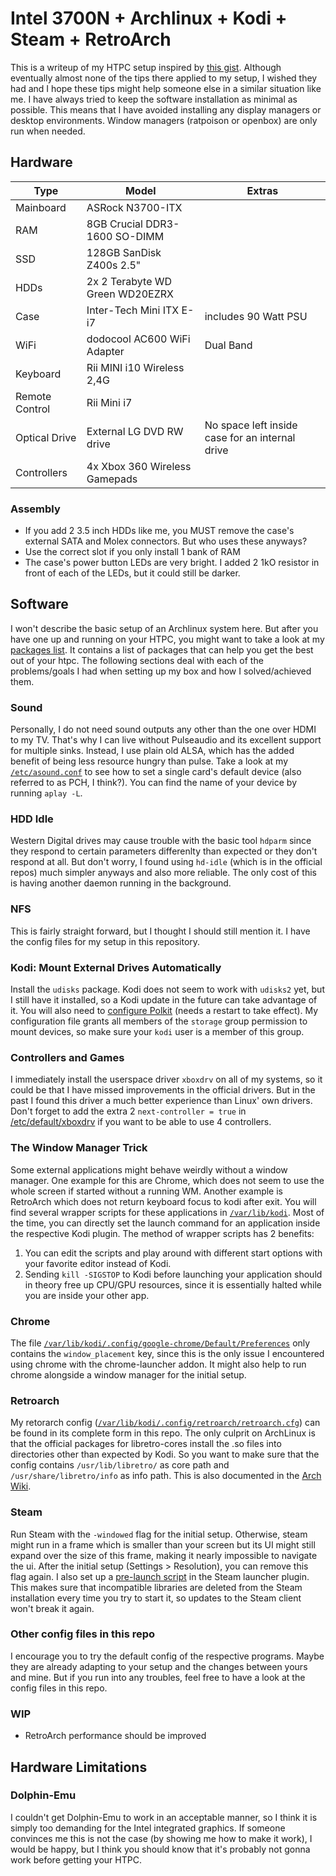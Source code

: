 # Intel 3700N + Archlinux + Kodi + Steam + RetroArch
This is a writeup of my HTPC setup inspired by [this gist](https://gist.github.com/SierraNL/8837b787bb0905a709d0).
Although eventually almost none of the tips there applied to my setup, I wished they had and I hope these tips might help someone else in a similar situation like me.
I have always tried to keep the software installation as minimal as possible.
This means that I have avoided installing any display managers or desktop environments.
Window managers (ratpoison or openbox) are only run when needed.

## Hardware
|Type|Model|Extras|
|---|---|---|
|Mainboard|ASRock N3700-ITX||
|RAM|8GB Crucial DDR3-1600 SO-DIMM||
|SSD|128GB SanDisk Z400s 2.5"||
|HDDs|2x 2 Terabyte WD Green WD20EZRX||
|Case|Inter-Tech Mini ITX E-i7|includes 90 Watt PSU|
|WiFi|dodocool AC600 WiFi Adapter|Dual Band|
|Keyboard|Rii MINI i10 Wireless 2,4G||
|Remote Control|Rii Mini i7||
|Optical Drive|External LG DVD RW drive|No space left inside case for an internal drive|
|Controllers|4x Xbox 360 Wireless Gamepads||

### Assembly
* If you add 2 3.5 inch HDDs like me, you MUST remove the case's external SATA and Molex connectors. But who uses these anyways?
* Use the correct slot if you only install 1 bank of RAM
* The case's power button LEDs are very bright. I added 2 1kO resistor in front of each of the LEDs, but it could still be darker.

## Software
I won't describe the basic setup of an Archlinux system here.
But after you have one up and running on your HTPC, you might want to take a look at my [packages list](packages).
It contains a list of packages that can help you get the best out of your htpc.
The following sections deal with each of the problems/goals I had when setting up my box and how I solved/achieved them.

### Sound
Personally, I do not need sound outputs any other than the one over HDMI to my TV.
That's why I can live without Pulseaudio and its excellent support for multiple sinks.
Instead, I use plain old ALSA, which has the added benefit of being less resource hungry than pulse.
Take a look at my [`/etc/asound.conf`](etc/asound.conf) to see how to set a single card's default device (also referred to as PCH, I think?).
You can find the name of your device by running `aplay -L`.

### HDD Idle
Western Digital drives may cause trouble with the basic tool `hdparm` since they respond to certain parameters differenlty than expected or they don't respond at all.
But don't worry, I found using `hd-idle` (which is in the official repos) much simpler anyways and also more reliable.
The only cost of this is having another daemon running in the background.

### NFS
This is fairly straight forward, but I thought I should still mention it.
I have the config files for my setup in this repository.

### Kodi: Mount External Drives Automatically
Install the  `udisks` package.
Kodi does not seem to work with `udisks2` yet, but I still have it installed, so a Kodi update in the future can take advantage of it.
You will also need to [configure Polkit](etc/polkit-1/rules.d/50-udisks.rules/50-udisks.rules) (needs a restart to take effect).
My configuration file grants all members of the `storage` group permission to mount devices, so make sure your `kodi` user is a member of this group.

### Controllers and Games
I immediately install the userspace driver `xboxdrv` on all of my systems, so it could be that I have missed improvements in the official drivers.
But in the past I found this driver a much better experience than Linux' own drivers.
Don't forget to add the extra 2 `next-controller = true` in [/etc/default/xboxdrv](etc/default/xboxdrv) if you want to be able to use 4 controllers.

### The Window Manager Trick
Some external applications might behave weirdly without a window manager.
One example for this are Chrome, which does not seem to use the whole screen if started without a running WM.
Another example is RetroArch which does not return keyboard focus to kodi after exit.
You will find several wrapper scripts for these applications in [`/var/lib/kodi`](var/lib/kodi).
Most of the time, you can directly set the launch command for an application inside the respective Kodi plugin.
The method of wrapper scripts has 2 benefits:
1. You can edit the scripts and play around with different start options with your favorite editor instead of Kodi.
2. Sending `kill -SIGSTOP` to Kodi before launching your application should in theory free up CPU/GPU resources, since it is essentially halted while you are inside your other app.

### Chrome
The file [`/var/lib/kodi/.config/google-chrome/Default/Preferences`](var/lib/kodi/.config/google-chrome/Default/Preferences) only contains the `window_placement` key, since this is the only issue I encountered using chrome with the chrome-launcher addon.
It might also help to run chrome alongside a window manager for the initial setup.

### Retroarch
My retorarch config ([`/var/lib/kodi/.config/retroarch/retroarch.cfg`](var/lib/kodi/.config/retroarch/retroarch.cfg)) can be found in its complete form in this repo.
The only culprit on ArchLinux is that the official packages for libretro-cores install the .so files into directories other than expected by Kodi.
So you want to make sure that the config contains `/usr/lib/libretro/` as core path and `/usr/share/libretro/info` as info path.
This is also documented in the [Arch Wiki](https://wiki.archlinux.org/index.php/RetroArch#No_cores_found).

### Steam
Run Steam with the `-windowed` flag for the initial setup.
Otherwise, steam might run in a frame which is smaller than your screen but its UI might still expand over the size of this frame, making it nearly impossible to navigate the ui.
After the initial setup (Settings > Resolution), you can remove this flag again.
I also set up a [pre-launch script](var/lib/kodi/pre-steam.sh) in the Steam launcher plugin.
This makes sure that incompatible libraries are deleted from the Steam installation every time you try to start it, so updates to the Steam client won't break it again.

### Other config files in this repo
I encourage you to try the default config of the respective programs.
Maybe they are already adapting to your setup and the changes between yours and mine.
But if you run into any troubles, feel free to have a look at the config files in this repo.

### WIP
* RetroArch performance should be improved

## Hardware Limitations
### Dolphin-Emu
I couldn't get Dolphin-Emu to work in an acceptable manner, so I think it is simply too demanding for the Intel integrated graphics.
If someone convinces me this is not the case (by showing me how to make it work), I would be happy, but I think you should know that it's probably not gonna work before getting your HTPC.
